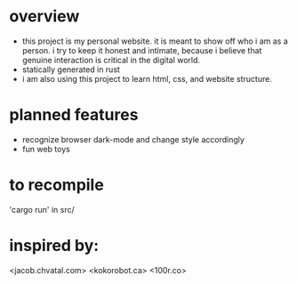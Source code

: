 # overview
- this project is my personal website. it is meant to show off who i am as a
  person. i try to keep it honest and intimate, because i believe that genuine
  interaction is critical in the digital world.
- statically generated in rust
- i am also using this project to learn html, css, and website structure.

# planned features
- recognize browser dark-mode and change style accordingly
- fun web toys

# to recompile
'cargo run' in src/

# inspired by:
<jacob.chvatal.com>
<kokorobot.ca>
<100r.co>

